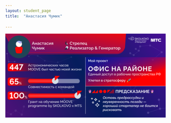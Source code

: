 ```yaml
---
layout: student_page
title:  "Анастасия Чумик"

---
```

<img class="img-fluid" src="/img/posts/Анастасия Чумик.png" alt="moove-2">
